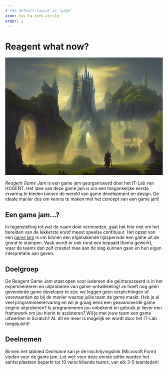 ```yaml
---
# the default layout is 'page'
icon: fas fa-info-circle
order: 1
---
```



# Reagent what now?

![Banner image](/assets/img/Reagent-game-jam-fantasy.png)

*Reagent Game Jam* is een game jam georganiseerd door het IT-Lab van HOGENT. Het idee van deze game jam is om een toegankelijke eerste ervaring te bieden binnen de wereld van game development en design. De ideale manier dus om kennis te maken met het concept van een game jam!

## Een game jam...?

In tegenstelling tot wat de naam doet vermoeden, gaat het hier niet om het bereiden van de lekkerste en/of meest speelse confituuur. Het opzet van een [game jam](https://en.wikipedia.org/wiki/Game_jam) is om binnen een afgebakende tijdsperiode een game uit de grond te stampen. Vaak wordt er ook rond een bepaald thema gewerkt, waar de teams dan zelf creatief mee aan de slag kunnen gaan en hun eigen interpretatie aan geven.

## Doelgroep

De Reagent Game Jam staat open voor iedereen die geïnteresseerd is in het experimenteren en uitproberen van game-ontwikkeling! Je hoeft nog geen gevorderde game developer te zijn; we leggen geen verplichtingen of voorwaarden op bij de manier waarop jullie team de game maakt. Heb je al veel programmeerervaring en wil je graag eens een geavanceerde game engine uitproberen? Is programmeren jou onbekend en gebruik je liever een framework om jou hierin te assisteren? Wil je met jouw team een game uitwerken in Scratch? AL dit en meer is mogelijk en wordt door het IT-Lab toegejuicht!

## Deelnemen

Binnen het tabbled *Deelname* kan je de inschrijvingslink (Microsoft Form) vinden voor de game jam. Let wel: voor deze eerste editie worden het aantal plaatsen beperkt tot 10 verschillende teams, van elk 3-5 teamleden!